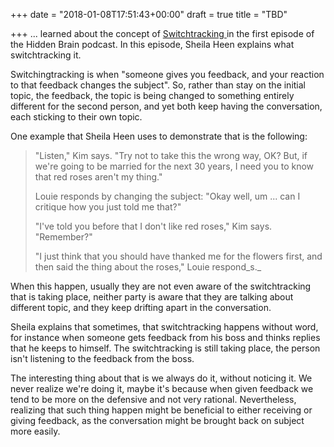 +++
date = "2018-01-08T17:51:43+00:00"
draft = true
title = "TBD"

+++
... learned about the concept of [Switchtracking ](https://www.npr.org/2015/09/22/434597124/trying-to-change-or-changing-the-subject-how-feedback-gets-derailed)in the first episode of the Hidden Brain podcast. In this episode, Sheila Heen explains what switchtracking it.

Switchingtracking is when "someone gives you feedback, and your reaction to that feedback changes the subject". So, rather than stay on the initial topic, the feedback, the topic is being changed to something entirely different for the second person, and yet both keep having the conversation, each sticking to their own topic.

One example that Sheila Heen uses to demonstrate that is the following:

> "Listen," Kim says. "Try not to  take this the wrong way, OK? But, if we're going to be married for the  next 30 years, I need you to know that red roses aren't my thing."
>
> Louie responds by changing the subject: "Okay well, um ... can I critique how you just told me that?"
>
> "I've told you before that I don't like red roses," Kim says. "Remember?"
>
> "I just think that you should have thanked me for the flowers first, and then said the thing about the roses," Louie respond_s._

When this happen, usually they are not even aware of the switchtracking that is taking place, neither party is aware that they are talking about different topic, and they keep drifting apart in the conversation.

Sheila explains that sometimes, that switchtracking happens without word, for instance when someone gets feedback from his boss and thinks replies that he keeps to himself. The switchtracking is still taking place, the person isn't listening to the feedback from the boss.

The interesting thing about that is we always do it, without noticing it. We never realize we're doing it, maybe it's because when given feedback we tend to be more on the defensive and not very rational. Nevertheless, realizing that such thing happen might be beneficial to either receiving or giving feedback, as the conversation might be brought back on subject more easily.